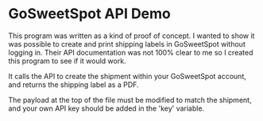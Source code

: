 # GoSweetSpot API Demo
This program was written as a kind of proof of concept.
I wanted to show it was possible to create and print shipping labels in GoSweetSpot without logging in.
Their API documentation was not 100% clear to me so I created this program to see if it would work.

It calls the API to create the shipment within your GoSweetSpot account, and returns the shipping label as a PDF.

The payload at the top of the file must be modified to match the shipment, and your own API key should be added in the 'key' variable.
